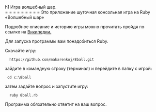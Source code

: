 h1    Игра волшебный шар.                               
  = = = = = = = = = 
   Это приложение шуточная консольная игра на Ruby  «Волшебный шар»
     
  Подробное описание и историю игры можно прочитать пройдя по ссылке на [Википедии.](https://ru.wikipedia.org/wiki/Magic_8_ball)
  	
  	
  Для запуска программы вам понадобиться Ruby.
  
  Скачайте игру:
  ```
    https://github.com/makarenkoj/8ball.git 
  ```
  
  зайдите в командную строку (терминал) и перейдите в папку с игрой:
   ```
    cd c:\8ball 
  ```
  
  затем задайте вопрос и запустите игру: 
  ```
    ruby 8ball.rb
  ```
  
   Программа обязательно ответит на ваш вопрос.
